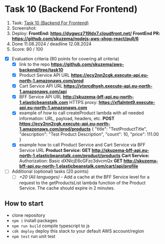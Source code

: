 # Task 10 (Backend For Frontend)

1. Task: [Task 10 (Backend For Frontend)](https://github.com/rolling-scopes-school/aws/blob/main/aws-developer/10_backend_for_frontend/task.md)
2. Screenshot:
3. Deploy:
   **FrontEnd: https://dygwcz719ldx7.cloudfront.net/**
   **FrontEnd PR: https://github.com/skuzema/nodejs-aws-shop-react/pull/6**
4. Done 11.08.2024 / deadline 12.08.2024
5. Score: 80 / 100

- [x] Evaluation criteria (80 points for covering all criteria)
  - [x] link to the repo
        **https://github.com/skuzema/aws-backend/tree/task10**
  - [x] Product Service API URL
        **https://ecy2nn2cgk.execute-api.eu-north-1.amazonaws.com/prod**
  - [x] Cart Service API URL
        **https://vtxrcdhyeh.execute-api.eu-north-1.amazonaws.com/api**
  - [x] BFF Service API URL
        **http://skuzema-bff-api.eu-north-1.elasticbeanstalk.com**
        HTTPS proxy: **https://xflalntnt9.execute-api.eu-north-1.amazonaws.com**
  - [x] example of how to call createProduct lambda with all needed information: URL, payload, headers, etc.
        **POST https://ecy2nn2cgk.execute-api.eu-north-1.amazonaws.com/prod/products**
        {
        "title": "TestProductTitle",
        "description": "Test Product Description",
        "count": 10,
        "price": 111.00
        }
  - [x] example how to call Product Service and Cart Service via BFF Service URL
        **Product Service: GET http://skuzema-bff-api.eu-north-1.elasticbeanstalk.com/product/products**
        **Cart Service:**
        Authorization: Basic dXNlcjE6cGFzc3dvcmQx
        **GET http://skuzema-bff-api.eu-north-1.elasticbeanstalk.com/cart/api/profile**
- [ ] Additional (optional) tasks (20 points)
  - [ ] _+20 (All languages)_ - Add a cache at the BFF Service level for a request to the getProductsList lambda function of the Product Service. The cache should expire in 2 minutes.

## How to start

- clone repository
- `npm i` install packages
- `npm run build` compile typescript to js
- `cdk deploy` deploy this stack to your default AWS account/region
- `npm test` run unit test
